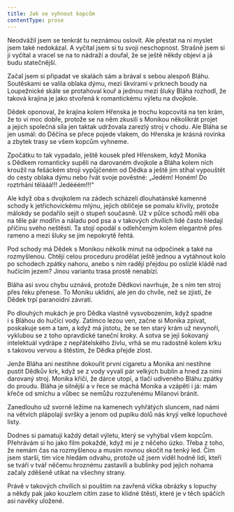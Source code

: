 ```yaml
---
title: Jak se vyhnout kopcům
contentType: prose
---
```


<section>

Neodvážil jsem se tenkrát tu neznámou oslovit. Ale přestat na ni myslet jsem také nedokázal. A vyčítal jsem si tu svoji neschopnost. Strašně jsem si ji vyčítal a vracel se na to nádraží a doufal, že se ještě někdy objeví a já budu statečnější.

Začal jsem si připadat ve skalách sám a brával s sebou alespoň Bláhu. Soutěskami se valila oblaka dýmu, mezi škvírami v prknech boudy na Loupežnické skále se protahoval kouř a jednou mezi šluky Bláha rozhodl, že taková krajina je jako stvořená k romantickému výletu na dvojkole.

Dědek oponoval, že krajina kolem Hřenska je trochu kopcovitá na ten krám, že to ví moc dobře, protože se na něm zkusili s Monikou několikrát projet a jejich společná síla jen taktak udržovala zarezlý stroj v chodu. Ale Bláha se jen usmál: do Děčína se přece pojede vlakem, do Hřenska je krásná rovinka a zbytek trasy se všem kopcům vyhneme.

Zpočátku to tak vypadalo, ještě kousek před Hřenskem, když Monika s Dědkem romanticky supěli na darovaném dvojkole a Bláha kolem nich kroužil na fešáckém stroji vypůjčeném od Dědka a ještě jim stíhal vypouštět do cesty oblaka dýmu nebo řvát svoje pověstné: „Jedém! Honém! Do roztrhání tělááá!!! Jedééém!!!“

Ale když oba s dvojkolem na zádech scházeli dlouhatánské kamenné schody k jetřichovickému mlýnu, jejich obličeje se pomalu křivily, protože málokdy se podařilo sejít o stupeň současně. Už v půlce schodů měli oba na těle pár modřin a náladu pod psa a v takových chvílích lidé často hledají příčinu svého neštěstí. Ta stojí opodál s odlehčeným kolem elegantně přes rameno a mezi šluky se jim nepokrytě řehtá.

Pod schody má Dědek s Monikou několik minut na odpočinek a také na rozmyšlenou. Chtějí celou proceduru prodělat ještě jednou a vytáhnout kolo po schodech zpátky nahoru, anebo s ním raději přejdou po oslizlé kládě nad hučícím jezem? Jinou variantu trasa prostě nenabízí.

Bláha asi svou chybu uznává, protože Dědkovi navrhuje, že s ním ten stroj přes řeku přenese. To Moniku uklidní, ale jen do chvíle, než se zjistí, že Dědek trpí paranoidní závratí.

Po dlouhých mukách je pro Dědka vlastně vysvobozením, když spadne i s Bláhou do hučící vody. Zatímco lezou ven, začne si Monika zpívat, poskakuje sem a tam, a když má jistotu, že se ten starý krám už nevynoří, vyklubou se z toho opravdické taneční kroky. A sotva se její šokovaný intelektuál vydrápe z nepřátelského živlu, vrhá se mu radostně kolem krku s takovou vervou a štěstím, že Dědka přejde zlost.

Jenže Bláha ani nestihne dokouřit první cigaretu a Monika ani nestihne pustit Dědkův krk, když se z vody vyvalí pár velkých bublin a hned za nimi darovaný stroj. Monika křičí, že dárce utopí, a tlačí udiveného Bláhu zpátky do proudu. Bláha je silnější a v řece se máchá Monika a vzápětí i já: mám křeče od smíchu a vůbec se nemůžu rozzuřenému Milanovi bránit.

Zanedlouho už svorně ležíme na kamenech vyhřátých sluncem, nad námi na větvích plápolají svršky a jenom od pupíku dolů nás kryjí velké lopuchové listy.

Dodnes si pamatuji každý detail výletu, který se vyhýbal všem kopcům. Přehrávám si ho jako film pokaždé, když mi je z něčeho úzko. Třeba z toho, že nemám čas na rozmyšlenou a musím rovnou skočit na tenký led. Čím jsem starší, tím více hledám odvahu, protože už jsem viděl hodně lidí, kteří se tváří v tvář něčemu hroznému zastavili a bublinky pod jejich nohama začaly zděšeně utíkat na všechny strany.

Právě v takových chvílích si pouštím na zavřená víčka obrázky s lopuchy a někdy pak jako kouzlem cítím zase to klidné štěstí, které je v těch spáčích asi navěky uložené.

</section>
